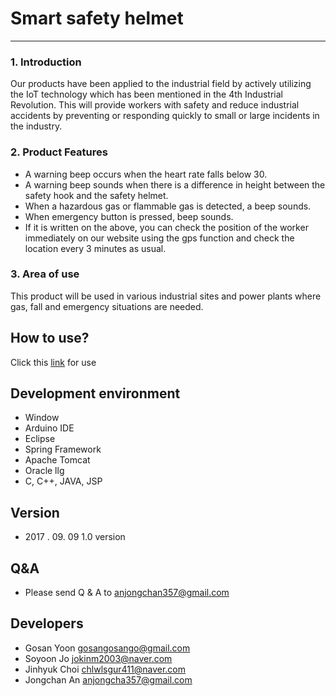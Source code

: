 # Smart safety helmet
------
### 1. Introduction
Our products have been applied to the industrial field by actively utilizing the IoT technology which has been mentioned in the 4th Industrial Revolution. This will provide workers with safety and reduce industrial accidents by preventing or responding quickly to small or large incidents in the industry.
### 2. Product Features
* A warning beep occurs when the heart rate falls below 30.
* A warning beep sounds when there is a difference in height between the safety hook and the safety helmet.
* When a hazardous gas or flammable gas is detected, a beep sounds.
* When emergency button is pressed, beep sounds.
* If it is written on the above, you can check the position of the worker immediately on our website using the gps function and check the location every 3 minutes as usual.
### 3. Area of ​​use
This product will be used in various industrial sites and power plants where gas, fall and emergency situations are needed.
## How to use?
Click this [link](https://github.com/anjongchan/Safetyhelmet/wiki/How-to-use) for use
## Development environment
* Window
* Arduino IDE
* Eclipse
* Spring Framework
* Apache Tomcat
* Oracle llg
* C, C++, JAVA, JSP
## Version
* 2017 . 09. 09 1.0 version 
## Q&A
* Please send Q & A to anjongchan357@gmail.com
## Developers
* Gosan Yoon gosangosango@gmail.com
* Soyoon Jo jokinm2003@naver.com
* Jinhyuk Choi chlwlsgur411@naver.com
* Jongchan An anjongcha357@gmail.com

